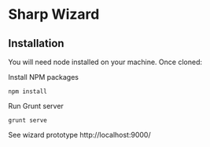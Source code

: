# Sharp Wizard
## Installation
You will need node installed on your machine. Once cloned:

Install NPM packages
````
npm install
````

Run Grunt server
````
grunt serve
````

See wizard prototype http://localhost:9000/
